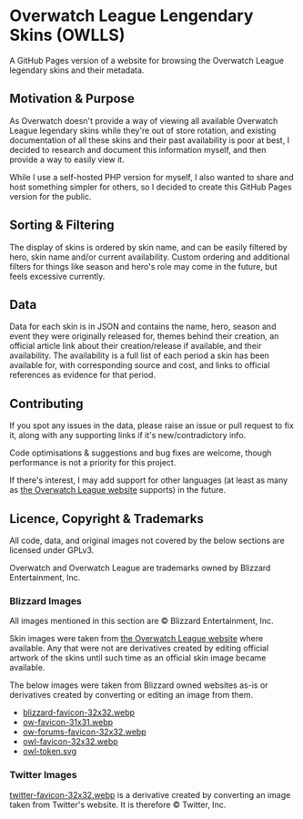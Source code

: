 # Overwatch League Lengendary Skins (OWLLS)
A GitHub Pages version of a website for browsing the Overwatch League legendary skins and their metadata.

## Motivation & Purpose
As Overwatch doesn't provide a way of viewing all available Overwatch League legendary skins while they're out of store rotation, and existing documentation of all these skins and their past availability is poor at best, I decided to research and document this information myself, and then provide a way to easily view it.

While I use a self-hosted PHP version for myself, I also wanted to share and host something simpler for others, so I decided to create this GitHub Pages version for the public.

## Sorting & Filtering
The display of skins is ordered by skin name, and can be easily filtered by hero, skin name and/or current availability. Custom ordering and additional filters for things like season and hero's role may come in the future, but feels excessive currently.

## Data
Data for each skin is in JSON and contains the name, hero, season and event they were originally released for, themes behind their creation, an official article link about their creation/release if available, and their availability. The availability is a full list of each period a skin has been available for, with corresponding source and cost, and links to official references as evidence for that period.

## Contributing
If you spot any issues in the data, please raise an issue or pull request to fix it, along with any supporting links if it's new/contradictory info.

Code optimisations & suggestions and bug fixes are welcome, though performance is not a priority for this project.

If there's interest, I may add support for other languages (at least as many as [the Overwatch League website](https://overwatchleague.com) supports) in the future.

## Licence, Copyright & Trademarks
All code, data, and original images not covered by the below sections are licensed under GPLv3.

Overwatch and Overwatch League are trademarks owned by Blizzard Entertainment, Inc.

### Blizzard Images
All images mentioned in this section are © Blizzard Entertainment, Inc.

Skin images were taken from [the Overwatch League website](https://overwatchleague.com) where available. Any that were not are derivatives created by editing official artwork of the skins until such time as an official skin image became available.

The below images were taken from Blizzard owned websites as-is or derivatives created by converting or editing an image from them.
* [blizzard-favicon-32x32.webp](/images/blizzard-favicon-32x32.webp)
* [ow-favicon-31x31.webp](/images/ow-favicon-31x31.webp)
* [ow-forums-favicon-32x32.webp](/images/ow-forums-favicon-32x32.webp)
* [owl-favicon-32x32.webp](/images/owl-favicon-32x32.webp)
* [owl-token.svg](/images/owl-token.svg)

### Twitter Images
[twitter-favicon-32x32.webp](/images/twitter-favicon-32x32.webp) is a derivative created by converting an image taken from Twitter's website. It is therefore © Twitter, Inc.